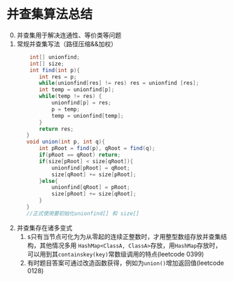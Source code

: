 # 并查集算法总结
0. 并查集用于解决连通性、等价类等问题
1. 常规并查集写法（路径压缩&&加权）
    ```java
        int[] unionfind;
        int[] size;
        int find(int p){
           int res = p;
           while(unionfind[res] != res) res = unionfind [res];
           int temp = unionfind[p];
           while(temp != res) {
               unionfind[p] = res;
               p = temp;
               temp = unionfind[temp];
           }
           return res;
       }
       void union(int p, int q){
           int pRoot = find(p), qRoot = find(q);
           if(pRoot == qRoot) return;
           if(size[pRoot] < size[qRoot]){
               unionfind[pRoot] = qRoot;
               size[qRoot] += size[pRoot];
           }else{
               unionfind[qRoot] = pRoot;
               size[pRoot] += size[qRoot];
           }
       }
       //正式使用要初始化unionfind[] 和 size[]
    ```
2. 并查集存在诸多变式
    1. s只有当节点可化为为从零起的连续正整数时，才用整型数组存放并查集结构，其他情况多用 `HashMap<ClassA, ClassA>`存放，用`HashMap`存放时，可以用到其`containskey(key)`常数级调用的特点(leetcode 0399)
    2. 有时题目答案可通过改造函数获得，例如为`union()`增加返回值(leetcode 0128)
